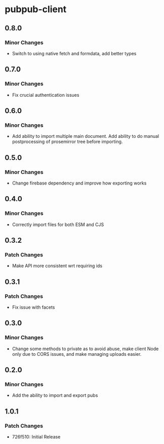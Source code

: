 # pubpub-client

## 0.8.0

### Minor Changes

- Switch to using native fetch and formdata, add better types

## 0.7.0

### Minor Changes

- Fix crucial authentication issues

## 0.6.0

### Minor Changes

- Add ability to import multiple main document. Add ability to do manual postprocessing of prosemirror tree before importing.

## 0.5.0

### Minor Changes

- Change firebase dependency and improve how exporting works

## 0.4.0

### Minor Changes

- Correctly import files for both ESM and CJS

## 0.3.2

### Patch Changes

- Make API more consistent wrt requiring ids

## 0.3.1

### Patch Changes

- Fix issue with facets

## 0.3.0

### Minor Changes

- Change some methods to private as to avoid abuse, make client Node only due to CORS issues, and make managing uploads easier.

## 0.2.0

### Minor Changes

- Add the ability to import and export pubs

## 1.0.1

### Patch Changes

- 726f510: Initial Release
